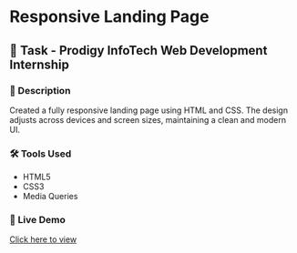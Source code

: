# Responsive Landing Page

## 💼 Task - Prodigy InfoTech Web Development Internship

### 📌 Description
Created a fully responsive landing page using HTML and CSS. The design adjusts across devices and screen sizes, maintaining a clean and modern UI.

### 🛠️ Tools Used
- HTML5
- CSS3
- Media Queries

### 🔗 Live Demo
[Click here to view](https://rajgulabsingh.github.io/PRODIGY_WD_01/)
